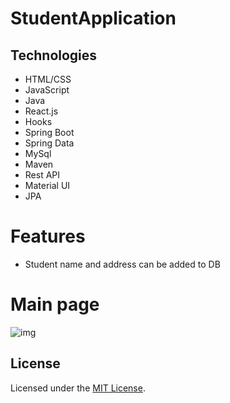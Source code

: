 # StudentApplication
## Technologies
* HTML/CSS
* JavaScript
* Java
* React.js
* Hooks
* Spring Boot
* Spring Data
* MySql
* Maven
* Rest API
* Material UI
* JPA

# Features
* Student name and address can be added to DB

# Main page
![img](img/1.png)
## License
Licensed under the [MIT License](LICENSE).
